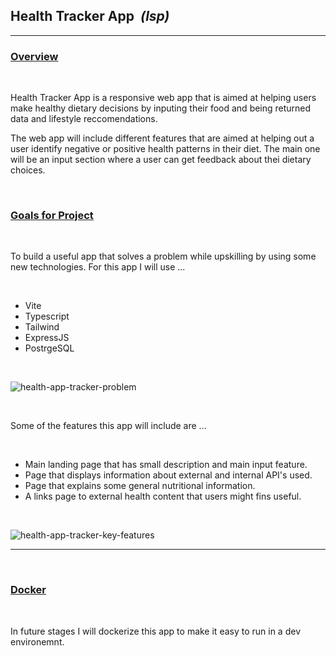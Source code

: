 ## <b> Health Tracker App </b><em>&nbsp;(lsp)</em>

---

### <u> Overview</u>

<br>

Health Tracker App is a responsive web app that is aimed at helping users make healthy dietary decisions by inputing their food and being returned data and lifestyle reccomendations. <br>

The web app will include different features that are aimed at helping out a user identify negative or positive health patterns in their diet. The main one will be an input section where a user can get feedback about thei dietary choices.

<br>

### <u> Goals for Project </u>

<br>

To build a useful app that solves a problem while upskilling by using some new technologies. For this app I will use ...

<br>

- Vite
- Typescript
- Tailwind
- ExpressJS
- PostrgeSQL

<br>

![health-app-tracker-problem](https://github.com/AyrtonCR/health-tracker-app/assets/98923297/fa1c79b2-1c33-4669-b62e-5180d528db12)

<br>

Some of the features this app will include are ...

<br>

- Main landing page that has small description and main input feature.
- Page that displays information about external and internal API's used.
- Page that explains some general nutritional information.
- A links page to external health content that users might fins useful.

<br>

![health-app-tracker-key-features](https://github.com/AyrtonCR/health-tracker-app/assets/98923297/742b8974-fb27-4d8a-95b1-5b188630c86d)

---


<br>


### <u> Docker </u>

<br>

In future stages I will dockerize this app to make it easy to run in a dev environemnt.

<br>
